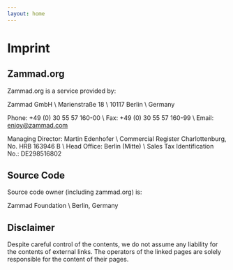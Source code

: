 ```yaml
---
layout: home
---
```


# Imprint

## Zammad.org

Zammad.org is a service provided by:

Zammad GmbH \ Marienstraße 18 \ 10117 Berlin \ Germany

Phone: +49 (0) 30 55 57 160-00 \ Fax: +49 (0) 30 55 57 160-99 \ Email:
enjoy@zammad.com

Managing Director: Martin Edenhofer \ Commercial Register Charlottenburg,
No. HRB 163946 B \ Head Office: Berlin (Mitte) \ Sales Tax Identification
No.: DE298516802

## Source Code

Source code owner (including zammad.org) is:

Zammad Foundation \ Berlin, Germany

## Disclaimer

Despite careful control of the contents, we do not assume any liability for
the contents of external links. The operators of the linked pages are solely
responsible for the content of their pages.

